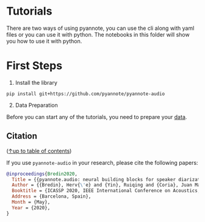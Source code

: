# Tutorials

There are two ways of using pyannote, you can use the cli along with yaml files or you can use it with python. The notebooks in this folder will show you how to use it with python.

# First Steps

1. Install the library

```
pip install git+https://github.com/pyannote/pyannote-audio
```

2. Data Preparation

Before you can start any of the tutorials, you need to prepare your [data](data_preparation/).

## Citation
([↑up to table of contents](#table-of-contents))

If you use `pyannote-audio` in your research, please cite the following papers:

```bibtex
@inproceedings{Bredin2020,
  Title = {{pyannote.audio: neural building blocks for speaker diarization}},
  Author = {{Bredin}, Herv{\'e} and {Yin}, Ruiqing and {Coria}, Juan Manuel and {Gelly}, Gregory and {Korshunov}, Pavel and {Lavechin}, Marvin and {Fustes}, Diego and {Titeux}, Hadrien and {Bouaziz}, Wassim and {Gill}, Marie-Philippe},
  Booktitle = {ICASSP 2020, IEEE International Conference on Acoustics, Speech, and Signal Processing},
  Address = {Barcelona, Spain},
  Month = {May},
  Year = {2020},
}
```
